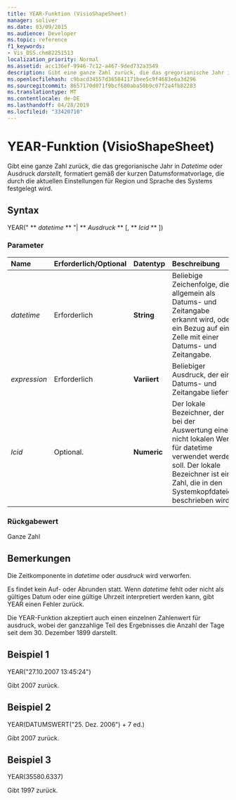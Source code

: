 ```yaml
---
title: YEAR-Funktion (VisioShapeSheet)
manager: soliver
ms.date: 03/09/2015
ms.audience: Developer
ms.topic: reference
f1_keywords:
- Vis_DSS.chm82251513
localization_priority: Normal
ms.assetid: acc136ef-9946-7c12-a467-9ded732a3549
description: Gibt eine ganze Zahl zurück, die das gregorianische Jahr in Datetime oder Ausdruck darstellt, formatiert gemäß der kurzen Datumsformatvorlage, die durch die aktuellen Einstellungen für Region und Sprache des Systems festgelegt wird.
ms.openlocfilehash: c9bacd34557d365841171bee5c9f4683e6a3d296
ms.sourcegitcommit: 8657170d071f9bcf680aba50b9c07f2a4fb82283
ms.translationtype: MT
ms.contentlocale: de-DE
ms.lasthandoff: 04/28/2019
ms.locfileid: "33420710"
---
```

# <a name="year-function-visioshapesheet"></a>YEAR-Funktion (VisioShapeSheet)

Gibt eine ganze Zahl zurück, die das gregorianische Jahr in  _Datetime_ oder Ausdruck  _darstellt,_ formatiert gemäß der kurzen Datumsformatvorlage, die durch die aktuellen Einstellungen für Region und Sprache des Systems festgelegt wird.
  
## <a name="syntax"></a>Syntax

YEAR(" ** *datetime* ** "| ** *Ausdruck* ** [, ** *lcid* ** ]) 
  
### <a name="parameters"></a>Parameter

|**Name**|**Erforderlich/Optional**|**Datentyp**|**Beschreibung**|
|:-----|:-----|:-----|:-----|
| _datetime_ <br/> |Erforderlich  <br/> |**String** <br/> | Beliebige Zeichenfolge, die allgemein als Datums- und Zeitangabe erkannt wird, oder ein Bezug auf eine Zelle mit einer Datums- und Zeitangabe.  <br/> |
| _expression_ <br/> |Erforderlich  <br/> |**Variiert** <br/> |Beliebiger Ausdruck, der eine Datums- und Zeitangabe liefert.  <br/> |
| _lcid_ <br/> |Optional.  <br/> |**Numeric** <br/> |Der lokale Bezeichner, der bei der Auswertung eines nicht lokalen Werts für datetime verwendet werden soll. Der lokale Bezeichner ist eine Zahl, die in den Systemkopfdateien beschrieben wird.  <br/> |
   
### <a name="return-value"></a>Rückgabewert

Ganze Zahl
  
## <a name="remarks"></a>Bemerkungen

Die Zeitkomponente in  _datetime_ oder  _ausdruck_ wird verworfen. 
  
Es findet kein Auf- oder Abrunden statt. Wenn  _datetime_ fehlt oder nicht als gültiges Datum oder eine gültige Uhrzeit interpretiert werden kann, gibt YEAR einen Fehler zurück. 
  
Die YEAR-Funktion akzeptiert auch  einen einzelnen Zahlenwert für ausdruck, wobei der ganzzahlige Teil des Ergebnisses die Anzahl der Tage seit dem 30. Dezember 1899 darstellt. 
  
## <a name="example-1"></a>Beispiel 1

YEAR("27.10.2007 13:45:24")
  
Gibt 2007 zurück.
  
## <a name="example-2"></a>Beispiel 2

YEAR(DATUMSWERT("25. Dez. 2006") + 7 ed.)
  
Gibt 2007 zurück.
  
## <a name="example-3"></a>Beispiel 3

YEAR(35580.6337)
  
Gibt 1997 zurück.
  

